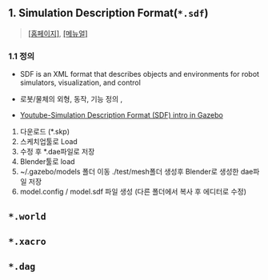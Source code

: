 ## 1. Simulation Description Format(`*.sdf`) 

> [[홈페이지]](http://sdformat.org/), [[메뉴얼]](http://sdformat.org/spec?ver=1.6&elem=model)

### 1.1 정의 

- SDF is an XML format that describes objects and environments for robot simulators, visualization, and control

- 로봇/물체의 외형, 동작, 기능 정의 , 

- [Youtube-Simulation Description Format (SDF) intro in Gazebo](https://www.youtube.com/watch?v=sHzC--X0zQE)



1. 다운로드 (*.skp)
2. 스케치업툴로 Load
3. 수정 후 *.dae파일로 저장 
4. Blender툴로 load
5. ~/.gazebo/models 폴더 이동 ./test/mesh폴더 생성후 Blender로 생성한 dae파일 저장 
6. model.config / model.sdf 파일 생성 (다른 폴더에서 복사 후 에디터로 수정) 


## `*.world`


##  `*.xacro` 


## `*.dag `


